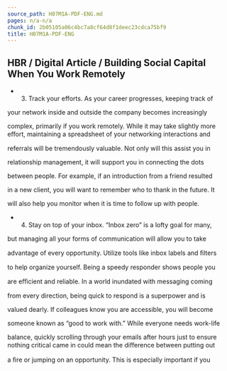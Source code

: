 ```yaml
---
source_path: H07M1A-PDF-ENG.md
pages: n/a-n/a
chunk_id: 2b05105a06c4bc7a8cf64d8f1deec23cdca75bf9
title: H07M1A-PDF-ENG
---
```

## HBR / Digital Article / Building Social Capital When You Work Remotely

- 3. Track your efforts. As your career progresses, keeping track of

your network inside and outside the company becomes increasingly

complex, primarily if you work remotely. While it may take slightly more eﬀort, maintaining a spreadsheet of your networking interactions and

referrals will be tremendously valuable. Not only will this assist you in

relationship management, it will support you in connecting the dots

between people. For example, if an introduction from a friend resulted

in a new client, you will want to remember who to thank in the future. It

will also help you monitor when it is time to follow up with people.

- 4. Stay on top of your inbox. “Inbox zero” is a lofty goal for many,

but managing all your forms of communication will allow you to take

advantage of every opportunity. Utilize tools like inbox labels and ﬁlters

to help organize yourself. Being a speedy responder shows people you

are eﬃcient and reliable. In a world inundated with messaging coming

from every direction, being quick to respond is a superpower and is

valued dearly. If colleagues know you are accessible, you will become

someone known as “good to work with.” While everyone needs work-life

balance, quickly scrolling through your emails after hours just to ensure nothing critical came in could mean the diﬀerence between putting out

a ﬁre or jumping on an opportunity. This is especially important if you
